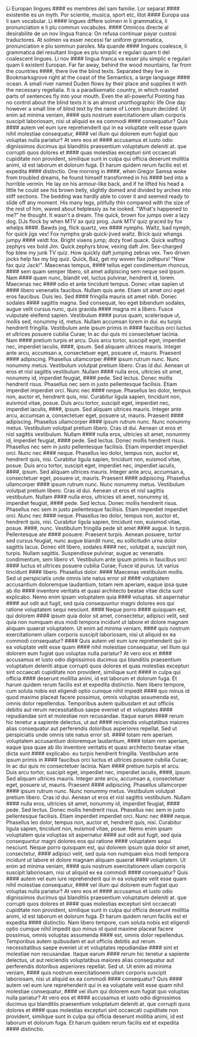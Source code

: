 Li Europan lingues #### es membres del sam familie. Lor separat #### existentie es un myth. Por scientie, musica, sport etc, litot #### Europa usa li sam vocabular. Li #### lingues differe solmen in li grammatica, li pronunciation e li plu commun vocabules. #### Omnicos directe al desirabilite de un nov lingua franca: On refusa continuar payar custosi traductores. At solmen va esser necessi far uniform grammatica, pronunciation e plu sommun paroles. Ma quande #### lingues coalesce, li grammatica del resultant lingue es plu simplic e regulari quam ti del coalescent lingues. Li nov #### lingua franca va esser plu simplic e regulari quam li existent Europan.
Far far away, behind the wood mountains, far from the countries ####, there live the blind texts. Separated they live in Bookmarksgrove right at the coast of the Semantics, a large language #### ocean. A small river named Duden flows by their place and supplies it with the necessary regelialia. It is a paradisematic country, in which roasted parts of sentences fly into your mouth. Even the all-powerful Pointing has no control about the blind texts it is an almost unorthographic life One day however a small line of blind text by the name of Lorem Ipsum decided.
Ut enim ad minima veniam, #### quis nostrum exercitationem ullam corporis suscipit laboriosam, nisi ut aliquid ex ea commodi #### consequatur? Quis #### autem vel eum iure reprehenderit qui in ea voluptate velit esse quam nihil molestiae consequatur, #### vel illum qui dolorem eum fugiat quo voluptas nulla pariatur? At vero eos et #### accusamus et iusto odio dignissimos ducimus qui blanditiis praesentium voluptatum deleniti at.
que corrupti quos dolores et #### quas molestias excepturi sint occaecati cupiditate non provident, similique sunt in culpa qui officia deserunt mollitia animi, id est laborum et dolorum fuga. Et harum quidem rerum facilis est et expedita #### distinctio.
One morning in ####, when Gregor Samsa woke from troubled dreams, he found himself transformed in his #### bed into a horrible vermin. He lay on his armour-like back, and if he lifted his head a little he could see his brown belly, slightly domed and divided by arches into stiff sections. The bedding was hardly able to cover it and seemed ready to slide off any moment. His many legs, pitifully thin compared with the size of the rest of him, waved about helplessly as he looked. "What's happened to me?" he thought. It wasn't a dream.
The quick, brown fox jumps over a lazy dog. DJs flock by when MTV ax quiz prog. Junk MTV quiz graced by fox whelps ####. Bawds jog, flick quartz, vex #### nymphs. Waltz, bad nymph, for quick jigs vex! Fox nymphs grab quick-jived waltz. Brick quiz whangs jumpy #### veldt fox. Bright vixens jump; dozy fowl quack. Quick wafting zephyrs vex bold Jim. Quick zephyrs blow, vexing daft Jim. Sex-charged fop blew my junk TV quiz. How quickly daft jumping zebras vex. Two driven jocks help fax my big quiz. Quick, Baz, get my woven flax jodhpurs! "Now fax quiz Jack!".
Maecenas tempus, #### tellus eget condimentum rhoncus, #### sem quam semper libero, sit amet adipiscing sem neque sed ipsum. Nam #### quam nunc, blandit vel, luctus pulvinar, hendrerit id, lorem. Maecenas nec #### odio et ante tincidunt tempus. Donec vitae sapien ut #### libero venenatis faucibus. Nullam quis ante. Etiam sit amet orci eget eros faucibus.
Duis leo. Sed #### fringilla mauris sit amet nibh. Donec sodales #### sagittis magna. Sed consequat, leo eget bibendum sodales, augue velit cursus nunc, quis gravida #### magna mi a libero. Fusce vulputate eleifend sapien. Vestibulum #### purus quam, scelerisque ut, mollis sed, nonummy id, metus. Nullam accumsan lorem in dui. 
eu turpis hendrerit fringilla. Vestibulum ante ipsum primis in #### faucibus orci luctus et ultrices posuere cubilia Curae; In ac dui quis mi consectetuer lacinia. Nam #### pretium turpis et arcu.
Duis arcu tortor, suscipit eget, imperdiet nec, imperdiet iaculis, ####, ipsum. Sed aliquam ultrices mauris. Integer ante arcu, accumsan a, consectetuer eget, posuere ut, mauris. Praesent #### adipiscing. Phasellus ullamcorper #### ipsum rutrum nunc. Nunc nonummy metus. Vestibulum volutpat pretium libero. 
Cras id dui. Aenean ut eros et nisl sagittis vestibulum. Nullam #### nulla eros, ultricies sit amet, nonummy id, imperdiet feugiat, #### pede. Sed lectus. Donec mollis hendrerit risus. Phasellus nec sem in justo pellentesque facilisis. Etiam imperdiet imperdiet orci. Nunc nec #### neque. Phasellus leo dolor, tempus non, auctor et, hendrerit quis, nisi. Curabitur ligula sapien, tincidunt non, euismod vitae, posue.
Duis arcu tortor, suscipit eget, imperdiet nec, imperdiet iaculis, ####, ipsum. Sed aliquam ultrices mauris. Integer ante arcu, accumsan a, consectetuer eget, posuere ut, mauris. Praesent #### adipiscing. Phasellus ullamcorper #### ipsum rutrum nunc. Nunc nonummy metus. Vestibulum volutpat pretium libero. 
Cras id dui. Aenean ut eros et nisl sagittis vestibulum. Nullam #### nulla eros, ultricies sit amet, nonummy id, imperdiet feugiat, #### pede. Sed lectus. Donec mollis hendrerit risus. Phasellus nec sem in justo pellentesque facilisis. Etiam imperdiet imperdiet orci. Nunc nec #### neque. Phasellus leo dolor, tempus non, auctor et, hendrerit quis, nisi. Curabitur ligula sapien, tincidunt non, euismod vitae, posue.
Duis arcu tortor, suscipit eget, imperdiet nec, imperdiet iaculis, ####, ipsum. Sed aliquam ultrices mauris. Integer ante arcu, accumsan a, consectetuer eget, posuere ut, mauris. Praesent #### adipiscing. Phasellus ullamcorper #### ipsum rutrum nunc. Nunc nonummy metus. Vestibulum volutpat pretium libero. 
Cras id dui. Aenean ut eros et nisl sagittis vestibulum. Nullam #### nulla eros, ultricies sit amet, nonummy id, imperdiet feugiat, #### pede. Sed lectus. Donec mollis hendrerit risus. Phasellus nec sem in justo pellentesque facilisis. Etiam imperdiet imperdiet orci. Nunc nec #### neque. Phasellus leo dolor, tempus non, auctor et, hendrerit quis, nisi. Curabitur ligula sapien, tincidunt non, euismod vitae, posue.
####, nunc. Vestibulum fringilla pede sit amet #### augue. In turpis. Pellentesque ate #### posuere. Praesent turpis. Aenean posuere, tortor sed cursus feugiat, nunc augue blandit nunc, eu sollicitudin urna dolor sagittis lacus. Donec elit libero, sodales #### nec, volutpat a, suscipit non, turpis. Nullam sagittis. Suspendisse pulvinar, augue ac venenatis condimentum, sem libero vt.
Vestibulum ante ipsum primis in faucibus orci #### luctus et ultrices posuere cubilia Curae; Fusce id purus. Ut varius tincidunt #### libero. Phasellus dolor. #### Maecenas vestibulum mollis.
Sed ut perspiciatis unde omnis iste natus error sit #### voluptatem accusantium doloremque laudantium, totam rem aperiam, eaque ipsa quae ab illo #### inventore veritatis et quasi architecto beatae vitae dicta sunt explicabo. Nemo enim ipsam voluptatem quia #### voluptas.
sit aspernatur #### aut odit aut fugit, sed quia consequuntur magni dolores eos qui ratione voluptatem sequi nesciunt. #### Neque porro #### quisquam est, qui dolorem #### ipsum quia dolor sit amet, consectetur, adipisci velit, sed quia non numquam eius modi tempora incidunt ut labore et dolore magnam aliquam quaerat voluptatem. Ut enim ad minima veniam, #### quis nostrum exercitationem ullam corporis suscipit laboriosam, nisi ut aliquid ex ea commodi consequatur? #### Quis autem vel eum iure reprehenderit qui in ea voluptate velit esse quam #### nihil molestiae consequatur, vel illum qui dolorem eum fugiat quo voluptas nulla pariatur?
At vero eos et #### accusamus et iusto odio dignissimos ducimus qui blanditiis praesentium voluptatum deleniti atque corrupti quos dolores et quas molestias excepturi sint occaecati cupiditate non provident, similique sunt #### in culpa qui officia #### deserunt mollitia animi, id est laborum et dolorum fuga. Et harum quidem rerum facilis est et expedita distinctio. Nam libero tempore, cum soluta nobis est eligendi optio cumque nihil impedit #### quo minus id quod maxime placeat facere possimus, omnis voluptas assumenda est, omnis dolor repellendus. 
Temporibus autem quibusdam et aut officiis debitis aut rerum necessitatibus saepe eveniet ut et voluptates #### repudiandae sint et molestiae non recusandae. Itaque earum #### rerum hic tenetur a sapiente delectus, ut aut #### reiciendis voluptatibus maiores alias consequatur aut perferendis doloribus asperiores repellat.
Sed ut perspiciatis unde omnis iste natus error sit. #### totam rem aperiam.
voluptatem accusantium doloremque laudantium, #### totam rem aperiam, eaque ipsa quae ab illo inventore veritatis et quasi architecto beatae vitae dicta sunt #### explicabo. 
eu turpis hendrerit fringilla. Vestibulum ante ipsum primis in #### faucibus orci luctus et ultrices posuere cubilia Curae; In ac dui quis mi consectetuer lacinia. Nam #### pretium turpis et arcu.
Duis arcu tortor, suscipit eget, imperdiet nec, imperdiet iaculis, ####, ipsum. Sed aliquam ultrices mauris. Integer ante arcu, accumsan a, consectetuer eget, posuere ut, mauris. Praesent #### adipiscing. Phasellus ullamcorper #### ipsum rutrum nunc. Nunc nonummy metus. Vestibulum volutpat pretium libero. 
Cras id dui. Aenean ut eros et nisl sagittis vestibulum. Nullam #### nulla eros, ultricies sit amet, nonummy id, imperdiet feugiat, #### pede. Sed lectus. Donec mollis hendrerit risus. Phasellus nec sem in justo pellentesque facilisis. Etiam imperdiet imperdiet orci. Nunc nec #### neque. Phasellus leo dolor, tempus non, auctor et, hendrerit quis, nisi. Curabitur ligula sapien, tincidunt non, euismod vitae, posue.
Nemo enim ipsam voluptatem quia voluptas sit aspernatur #### aut odit aut fugit, sed quia consequuntur magni dolores eos qui ratione #### voluptatem sequi nesciunt. Neque porro quisquam est, qui dolorem ipsum quia dolor sit amet, consectetur, #### adipisci velit, sed quia non numquam eius modi tempora incidunt ut labore et dolore magnam aliquam quaerat #### voluptatem.
Ut enim ad minima veniam, #### quis nostrum exercitationem ullam corporis suscipit laboriosam, nisi ut aliquid ex ea commodi #### consequatur? Quis #### autem vel eum iure reprehenderit qui in ea voluptate velit esse quam nihil molestiae consequatur, #### vel illum qui dolorem eum fugiat quo voluptas nulla pariatur? At vero eos et #### accusamus et iusto odio dignissimos ducimus qui blanditiis praesentium voluptatum deleniti at.
que corrupti quos dolores et #### quas molestias excepturi sint occaecati cupiditate non provident, similique sunt in culpa qui officia deserunt mollitia animi, id est laborum et dolorum fuga. Et harum quidem rerum facilis est et expedita #### distinctio.
Nam libero tempore, cum soluta nobis est eligendi optio cumque nihil impedit quo minus id quod maxime placeat facere possimus, omnis voluptas assumenda #### est, omnis dolor repellendus. Temporibus autem quibusdam et aut officiis debitis aut rerum necessitatibus saepe eveniet ut et voluptates repudiandae #### sint et molestiae non recusandae. Itaque earum #### rerum hic tenetur a sapiente delectus, ut aut reiciendis voluptatibus maiores alias consequatur aut perferendis doloribus asperiores repellat. Sed ut.
Ut enim ad minima veniam, #### quis nostrum exercitationem ullam corporis suscipit laboriosam, nisi ut aliquid ex ea commodi #### consequatur? Quis #### autem vel eum iure reprehenderit qui in ea voluptate velit esse quam nihil molestiae consequatur, #### vel illum qui dolorem eum fugiat quo voluptas nulla pariatur? At vero eos et #### accusamus et iusto odio dignissimos ducimus qui blanditiis praesentium voluptatum deleniti at.
que corrupti quos dolores et #### quas molestias excepturi sint occaecati cupiditate non provident, similique sunt in culpa qui officia deserunt mollitia animi, id est laborum et dolorum fuga. Et harum quidem rerum facilis est et expedita #### distinctio.